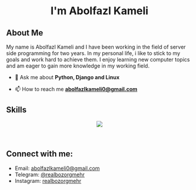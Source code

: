 <h1 align="center">I'm Abolfazl Kameli</h1>


## About Me
My name is Abolfazl Kameli and I have been working in the field of server side programming for two years.
In my personal life, i like to stick to my goals and work hard to achieve them. I enjoy learning new computer topics and am eager to gain more knowledge in my working field.

- 💬 Ask me about **Python, Django and Linux**

- 📫 How to reach me **abolfazlkameli0@gmail.com**

## Skills
<p align="center">
  <a href="https://skillicons.dev">
    <img src="https://skillicons.dev/icons?i=python,django,rabbitmq,linux,bash,git,github,postman,markdown,aws" />
  </a>
</p>

<br>

<div>

## Connect with me:
- Email: [abolfazlkameli0@gmail.com](mailto:abolfazlkameli0@gmail.com)
- Telegram: [@realbozorgmehr](https://t.me/realbozorgmehr)
- Instagram: [realbozorgmehr](https://www.instagram.com/realbozorgmehr)
</div>
